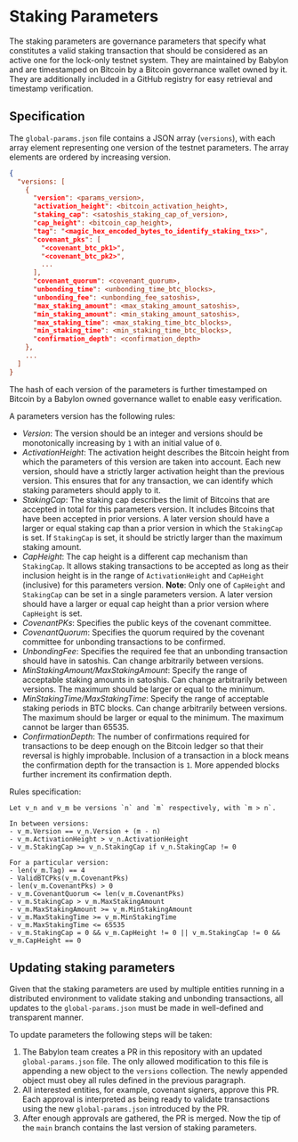 # Staking Parameters

The staking parameters are governance parameters that specify what constitutes
a valid staking transaction that should be considered as an active one for
the lock-only testnet system.
They are maintained by Babylon and are timestamped on Bitcoin by a Bitcoin
governance wallet owned by it. They are additionally included in a GitHub
registry for easy retrieval and timestamp verification.

## Specification

The `global-params.json` file contains a JSON array (`versions`), with each
array element representing one version of the testnet parameters. The array
elements are ordered by increasing version.

```json
{
  "versions: [
    {
      "version": <params_version>,
      "activation_height": <bitcoin_activation_height>,
      "staking_cap": <satoshis_staking_cap_of_version>,
      "cap_height": <bitcoin_cap_height>,
      "tag": "<magic_hex_encoded_bytes_to_identify_staking_txs>",
      "covenant_pks": [
        "<covenant_btc_pk1>",
        "<covenant_btc_pk2>",
        ...
      ],
      "covenant_quorum": <covenant_quorum>,
      "unbonding_time": <unbonding_time_btc_blocks>,
      "unbonding_fee": <unbonding_fee_satoshis>,
      "max_staking_amount": <max_staking_amount_satoshis>,
      "min_staking_amount": <min_staking_amount_satoshis>,
      "max_staking_time": <max_staking_time_btc_blocks>,
      "min_staking_time": <min_staking_time_btc_blocks>,
      "confirmation_depth": <confirmation_depth>
    },
    ...
  ]
}
```

The hash of each version of the parameters is further timestamped on Bitcoin by
a Babylon owned governance wallet to enable easy verification.

A parameters version has the following rules:
- *Version*: The version should be an integer and versions should be
  monotonically increasing by `1` with an initial value of `0`.
- *ActivationHeight*: The activation height describes the Bitcoin height from
  which the parameters of this version are taken into account. Each new
  version, should have a strictly larger activation height than the previous
  version. This ensures that for any transaction, we can identify which staking
  parameters should apply to it.
- *StakingCap*: The staking cap describes the limit of Bitcoins that are
  accepted in total for this parameters version. It includes Bitcoins that have
  been accepted in prior versions. A later version should have a larger or
  equal staking cap than a prior version in which the `StakingCap` is set. 
  If `StakingCap` is set, it should be strictly larger than the maximum staking amount.
- *CapHeight*: The cap height is a different cap mechanism than `StakingCap`.
  It allows staking transactions to be accepted as long as their inclusion height
  is in the range of `ActivationHeight` and `CapHeight` (inclusive) for this
  parameters version. **Note**: Only one of `CapHeight` and `StakingCap` can be set in a
  single parameters version. A later version should have a larger or equal cap height
  than a prior version where `CapHeight` is set.
- *CovenantPKs*: Specifies the public keys of the covenant committee.
- *CovenantQuorum*: Specifies the quorum required by the covenant committee for
  unbonding transactions to be confirmed.
- *UnbondingFee*: Specifies the required fee that an unbonding transaction
  should have in satoshis. Can change arbitrarily between versions.
- *MinStakingAmount/MaxStakingAmount*: Specify the range of acceptable staking
  amounts in satoshis. Can change arbitrarily between versions. The maximum
  should be larger or equal to the minimum.
- *MinStakingTime/MaxStakingTime*: Specify the range of acceptable staking
  periods in BTC blocks. Can change arbitrarily between versions. The maximum
  should be larger or equal to the minimum. The maximum cannot be larger than
  65535.
- *ConfirmationDepth*: The number of confirmations required for transactions
  to be deep enough on the Bitcoin ledger so that their reversal is highly
  improbable. Inclusion of a transaction in a block means the confirmation depth
  for the transaction is `1`. More appended blocks further increment its
  confirmation depth.

Rules specification:
```
Let v_n and v_m be versions `n` and `m` respectively, with `m > n`.

In between versions:
- v_m.Version == v_n.Version + (m - n)
- v_m.ActivationHeight > v_n.ActivationHeight
- v_m.StakingCap >= v_n.StakingCap if v_n.StakingCap != 0

For a particular version:
- len(v_m.Tag) == 4
- ValidBTCPks(v_m.CovenantPks)
- len(v_m.CovenantPks) > 0
- v_m.CovenantQuorum <= len(v_m.CovenantPks)
- v_m.StakingCap > v_m.MaxStakingAmount
- v_m.MaxStakingAmount >= v_m.MinStakingAmount
- v_m.MaxStakingTime >= v_m.MinStakingTime
- v_m.MaxStakingTime <= 65535
- v_m.StakingCap = 0 && v_m.CapHeight != 0 || v_m.StakingCap != 0 && v_m.CapHeight == 0 
```

## Updating staking parameters

Given that the staking parameters are used by multiple entities running in a distributed
environment to validate staking and unbonding transactions,
all updates to the `global-params.json` must be made in well-defined and
transparent manner.

To update parameters the following steps will be taken:
1. The Babylon team creates a PR in this repository with an updated `global-params.json` file.
The only allowed modification to this file is appending a new object to the `versions`
collection. The newly appended object must obey all rules defined in the previous paragraph.
2. All interested entities, for example, covenant signers, approve this PR. Each
approval is interpreted as being ready to validate transactions using the new `global-params.json`
introduced by the PR.
3. After enough approvals are gathered, the PR is merged.
Now the tip of the `main` branch contains the last version of staking parameters.
